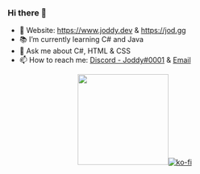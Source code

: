 ### Hi there 👋

- 🔗 Website: https://www.joddy.dev & https://jod.gg
- 📚 I’m currently learning C# and Java
- 💬 Ask me about C#, HTML & CSS
- 📫 How to reach me: [Discord - Joddy#0001](https://r.jod.gg/discord) & [Email](mailto:me@joddy.dev)

<p align="center">
<a href="https://github.com/J0ddy"><img height="180em" src="https://github-readme-stats.vercel.app/api/top-langs/?username=J0ddy&hide_progress=true&langs_count=8&theme=transparent/></a><br></p>

[![ko-fi](https://ko-fi.com/img/githubbutton_sm.svg)](https://ko-fi.com/T6T17T3DD)
